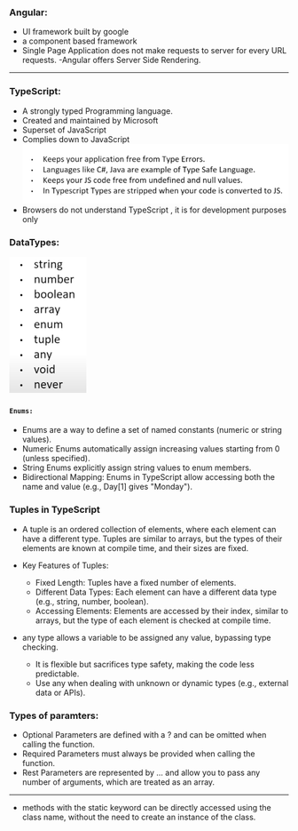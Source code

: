 ### Angular:
- UI framework built by google
- a component based framework 
- Single Page Application does not make requests to server for every URL requests.
-Angular offers Server Side Rendering.
---

### TypeScript:
- A strongly typed Programming language.
- Created and maintained by Microsoft
- Superset of JavaScript
- Complies down to JavaScript
![type safety](image.png)
- Browsers do not understand TypeScript , it is for development purposes only

### DataTypes:
![datatypes](image-1.png)

#### `Enums:`
- Enums are a way to define a set of named constants (numeric or string values).
- Numeric Enums automatically assign increasing values starting from 0 (unless specified).
- String Enums explicitly assign string values to enum members.
- Bidirectional Mapping: Enums in TypeScript allow accessing both the name and value (e.g., Day[1] gives "Monday").

### Tuples in TypeScript
- A tuple is an ordered collection of elements, where each element can have a different type. Tuples are similar to arrays, but the types of their elements are known at compile time, and their sizes are fixed.

- Key Features of Tuples:
    - Fixed Length: Tuples have a fixed number of elements.
    - Different Data Types: Each element can have a different data type (e.g., string, number, boolean).
    - Accessing Elements: Elements are accessed by their index, similar to arrays, but the type of each element is checked at compile time.

- any type allows a variable to be assigned any value, bypassing type checking.
    - It is flexible but sacrifices type safety, making the code less predictable.
    - Use any when dealing with unknown or dynamic types (e.g., external data or APIs).

### Types of paramters:
- Optional Parameters are defined with a ? and can be omitted when calling the function.
- Required Parameters must always be provided when calling the function.
- Rest Parameters are represented by ... and allow you to pass any number of arguments, which are treated as an array.
---
- methods with the static keyword can be directly accessed using the class name, without the need to create an instance of the class.